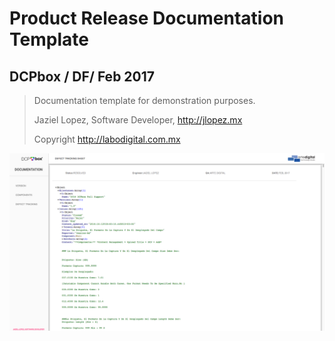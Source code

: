 # Product Release Documentation Template
## DCPbox / DF/ Feb 2017

> Documentation template for demonstration purposes.
>
> Jaziel Lopez, Software Developer, http://jlopez.mx
>
> Copyright http://labodigital.com.mx
>

![Homepage](https://raw.githubusercontent.com/jazlopez/product-release-dcpbox/master/screenshots/home.png?token=AC1PAzZ6x76_piveQ5dS1s-O8nJC3I7tks5Yrh8TwA%3D%3D)
